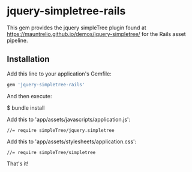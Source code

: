 # jquery-simpletree-rails

This gem provides the jquery simpleTree plugin found at https://mauntrelio.github.io/demos/jquery-simpletree/ for the Rails asset pipeline.

## Installation

Add this line to your application's Gemfile:

```ruby
gem 'jquery-simpletree-rails'
```
And then execute:

  $ bundle install

Add this to 'app/assets/javascripts/application.js':

	//= require simpleTree/jquery.simpletree

Add this to 'app/assets/stylesheets/application.css':

	//= require simpleTree/simpletree

That's it!
